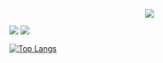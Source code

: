 <!--
**1000hyehyang/1000hyehyang** is a ✨ _special_ ✨ repository because its `README.md` (this file) appears on your GitHub profile.

Here are some ideas to get you started:

- 🔭 I’m currently working on ...
- 🌱 I’m currently learning ...
- 👯 I’m looking to collaborate on ...
- 🤔 I’m looking for help with ...
- 💬 Ask me about ...
- 📫 How to reach me: ...
- 😄 Pronouns: ...
- ⚡ Fun fact: ...
--> <p align="center">
  <img src="https://capsule-render.vercel.app/api?type=waving&color=0:FFFACD,100:90EE90&height=300&section=header&text=From A to Z&desc=Hello%201000hyehyang%20world!&fontColor=F5FFFA&animation=twinkling&fontSize=50&fontAlignY=40" />
</p>

<img src="https://img.shields.io/badge/Java-B8860B?style=flat-square&logo=Java&logoColor=white"/> <img src="https://img.shields.io/badge/Python-4169E1?style=flat-square&logo=Python&logoColor=white"/>


[![Top Langs](https://github-readme-stats.vercel.app/api/top-langs/?username=1000hyehyang&layout=compact)](https://github.com/1000hyehyang/github-readme-stats)



